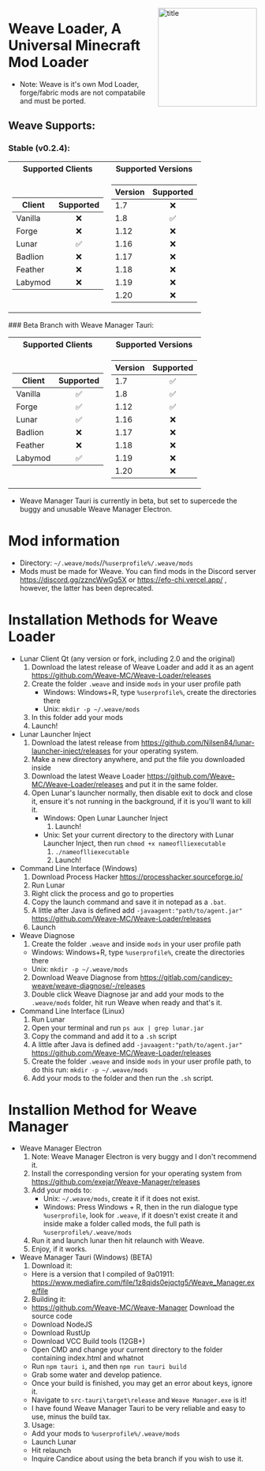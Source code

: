 <img
    align="right" alt="title" width="200px"
    src="https://raw.githubusercontent.com/Weave-MC/.github/master/assets/icon.png"
/>

# Weave Loader, A Universal Minecraft Mod Loader
- Note: Weave is it's own Mod Loader, forge/fabric mods are not compatabile and must be ported.

## Weave Supports:
### Stable (v0.2.4):
<table>
<tr><th>Supported Clients</th><th>Supported Versions</th></tr>
<tr><td>
        
| Client  | Supported |
| ------- | :-------: |
| Vanilla | ❌ |
| Forge   | ❌ |
| Lunar   | ✅ |
| Badlion | ❌ |
| Feather | ❌ |
| Labymod | ❌ |

</td><td>
    
| Version | Supported |
| ------- | :-------: |
| 1.7     | ❌ |
| 1.8     | ✅ |
| 1.12    | ❌ |
| 1.16    | ❌ |
| 1.17    | ❌ |
| 1.18    | ❌ |
| 1.19    | ❌ |
| 1.20    | ❌ |
</td></tr>
</table>
### Beta Branch with Weave Manager Tauri:
<table>
<tr><th>Supported Clients</th><th>Supported Versions</th></tr>
<tr><td>
        
| Client  | Supported |
| ------- | :-------: |
| Vanilla | ✅ |
| Forge   | ✅ |
| Lunar   | ✅ |
| Badlion | ❌ |
| Feather | ❌ |
| Labymod | ✅ |

</td><td>
    
| Version | Supported |
| ------- | :-------: |
| 1.7     | ✅ |
| 1.8     | ✅ |
| 1.12    | ✅ |
| 1.16    | ❌ |
| 1.17    | ❌ |
| 1.18    | ❌ |
| 1.19    | ❌ |
| 1.20    | ❌ |

</td></tr>
</table>

- Weave Manager Tauri is currently in beta, but set to supercede the buggy and unusable Weave Manager Electron.
# Mod information
- Directory: `~/.weave/mods`//`%userprofile%/.weave/mods`
- Mods must be made for Weave. You can find mods in the Discord server https://discord.gg/zzncWwGg5X or https://efo-chi.vercel.app/ , however, the latter has been deprecated.
# Installation Methods for Weave Loader
- Lunar Client Qt (any version or fork, including 2.0 and the original)
  1. Download the latest release of Weave Loader and add it as an agent https://github.com/Weave-MC/Weave-Loader/releases
  2. Create the folder `.weave` and inside `mods` in your user profile path
     - Windows: Windows+R, type `%userprofile%`, create the directories there
     - Unix: `mkdir -p ~/.weave/mods`
  3. In this folder add your mods
  4. Launch!
- Lunar Launcher Inject
  1. Download the latest release from https://github.com/Nilsen84/lunar-launcher-inject/releases for your operating system.
  2. Make a new directory anywhere, and put the file you downloaded inside
  3. Download the latest Weave Loader https://github.com/Weave-MC/Weave-Loader/releases and put it in the same folder.
  5. Open Lunar's launcher normally, then disable exit to dock and close it, ensure it's not running in the background, if it is you'll want to kill it.
     - Windows: Open Lunar Launcher Inject
       1. Launch!
     - Unix: Set your current directory to the directory with Lunar Launcher Inject, then run `chmod +x nameoflliexecutable`
       1. `./nameoflliexecutable`
       2. Launch!
- Command Line Interface (Windows)
  1. Download Process Hacker https://processhacker.sourceforge.io/
  2. Run Lunar
  3. Right click the process and go to properties
  4. Copy the launch command and save it in notepad as a `.bat`.
  5. A little after Java is defined add `-javaagent:"path/to/agent.jar"` https://github.com/Weave-MC/Weave-Loader/releases
  6. Launch
 - Weave Diagnose
   1. Create the folder `.weave` and inside `mods` in your user profile path
     - Windows: Windows+R, type `%userprofile%`, create the directories there
     - Unix: `mkdir -p ~/.weave/mods`
   2. Download Weave Diagnose from https://gitlab.com/candicey-weave/weave-diagnose/-/releases
   3. Double click Weave Diagnose jar and add your mods to the `.weave/mods` folder, hit run Weave when ready and that's it.
- Command Line Interface (Linux)
  1. Run Lunar
  2. Open your terminal and run `ps aux | grep lunar.jar`
  3. Copy the command and add it to a `.sh` script
  4. A little after Java is defined add `-javaagent:"path/to/agent.jar"` https://github.com/Weave-MC/Weave-Loader/releases
  5. Create the folder `.weave` and inside `mods` in your user profile path, to do this run: `mkdir -p ~/.weave/mods`
  6. Add your mods to the folder and then run the `.sh` script.
# Installion Method for Weave Manager
- Weave Manager Electron
  1. Note: Weave Manager Electron is very buggy and I don't recommend it.
  2. Install the corresponding version for your operating system from https://github.com/exejar/Weave-Manager/releases
  3. Add your mods to:
     - Unix: `~/.weave/mods`, create it if it does not exist.
     - Windows: Press Windows + R, then in the run dialogue type `%userprofile`, look for `.weave`, if it doesn't exist create it and inside make a folder called mods, the full path is `%userprofile%/.weave/mods`
  4. Run it and launch lunar then hit relaunch with Weave.
  5. Enjoy, if it works.
- Weave Manager Tauri (Windows) (BETA)
   1. Download it:
     - Here is a version that I compiled of 9a01911: https://www.mediafire.com/file/1z8qids0ejqctg5/Weave_Manager.exe/file
   2. Building it:
     - https://github.com/Weave-MC/Weave-Manager Download the source code
     - Download NodeJS
     - Download RustUp
     - Download VCC Build tools (12GB+)
     - Open CMD and change your current directory to the folder containing index.html and whatnot
     - Run `npm tauri i`, and then `npm run tauri build`
     - Grab some water and develop patience.
     - Once your build is finished, you may get an error about keys, ignore it.
     - Navigate to `src-tauri\target\release` and `Weave Manager.exe` is it!
     - I have found Weave Manager Tauri to be very reliable and easy to use, minus the build tax.
   3. Usage:
     - Add your mods to `%userprofile%/.weave/mods`
     - Launch Lunar
     - Hit relaunch
     - Inquire Candice about using the beta branch if you wish to use it.
